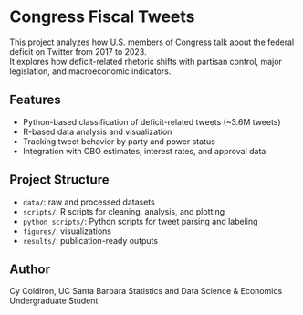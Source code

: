 # Congress Fiscal Tweets

This project analyzes how U.S. members of Congress talk about the federal deficit on Twitter from 2017 to 2023.  
It explores how deficit-related rhetoric shifts with partisan control, major legislation, and macroeconomic indicators.

## Features

- Python-based classification of deficit-related tweets (~3.6M tweets)
- R-based data analysis and visualization
- Tracking tweet behavior by party and power status
- Integration with CBO estimates, interest rates, and approval data

## Project Structure

- `data/`: raw and processed datasets
- `scripts/`: R scripts for cleaning, analysis, and plotting
- `python_scripts/`: Python scripts for tweet parsing and labeling
- `figures/`: visualizations
- `results/`: publication-ready outputs

## Author

Cy Coldiron, UC Santa Barbara
Statistics and Data Science & Economics 
Undergraduate Student
